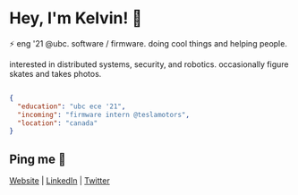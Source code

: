 # Hey, I'm Kelvin! 👋

⚡ eng '21 @ubc. software / firmware. doing cool things and helping people.

interested in distributed systems, security, and robotics. 
occasionally figure skates and takes photos.

```json

{
  "education": "ubc ece '21",
  "incoming": "firmware intern @teslamotors",
  "location": "canada"
}

```

## Ping me :postbox:
[Website](https://www.kelvinkoon.dev/) | [LinkedIn](https://www.linkedin.com/in/kelvinkoon/) | [Twitter](https://twitter.com/NotCelsiusDeg)
